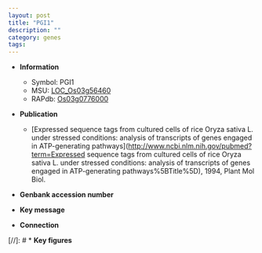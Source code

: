 ```yaml
---
layout: post
title: "PGI1"
description: ""
category: genes
tags: 
---
```


* **Information**  
    + Symbol: PGI1  
    + MSU: [LOC_Os03g56460](http://rice.plantbiology.msu.edu/cgi-bin/ORF_infopage.cgi?orf=LOC_Os03g56460)  
    + RAPdb: [Os03g0776000](http://rapdb.dna.affrc.go.jp/viewer/gbrowse_details/irgsp1?name=Os03g0776000)  

* **Publication**  
    + [Expressed sequence tags from cultured cells of rice Oryza sativa L. under stressed conditions: analysis of transcripts of genes engaged in ATP-generating pathways](http://www.ncbi.nlm.nih.gov/pubmed?term=Expressed sequence tags from cultured cells of rice Oryza sativa L. under stressed conditions: analysis of transcripts of genes engaged in ATP-generating pathways%5BTitle%5D), 1994, Plant Mol Biol.

* **Genbank accession number**  

* **Key message**  

* **Connection**  

[//]: # * **Key figures**  


